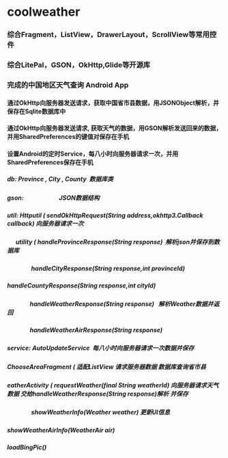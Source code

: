 # coolweather

### 综合Fragment，ListView，DrawerLayout，ScrollView等常用控件
### 综合LitePal，GSON，OkHttp,Glide等开源库
### 完成的中国地区天气查询 Android App

#### 通过OkHttp向服务器发送请求，获取中国省市县数据，用JSONObject解析，并保存在Sqlite数据库中
#### 通过OkHttp向服务器发送请求, 获取天气的数据，用GSON解析发送回来的数据，并用SharedPreferences的键值对保存在手机
#### 设置Android的定时Service，每八小时向服务器请求一次，并用SharedPreferences保存在手机

##### db: Province , City , County  数据库类

##### gson:                         JSON数据结构

##### util: Httputil (  sendOkHttpRequest(String address,okhttp3.Callback callback) 向服务器请求一次

#####       utility (  handleProvinceResponse(String response)  解析json并保存到数据库</br>
#####                  handleCityResponse(String response,int provinceId)</br>
#####                  handleCountyResponse(String response,int cityId)</br>
#####                  handleWeatherResponse(String response)   解析Weather数据并返回</br>
#####                  handleWeatherAirResponse(String response)
                  
##### service: AutoUpdateService  每八小时向服务器请求一次数据并保存

##### ChooseAreaFragment ( 适配ListView 请求服务器数据 数据库查询省市县 

##### eatherActivity  ( requestWeather(final String weatherId) 向服务器请求天气数据 交给handleWeatherResponse(String response)解析 并保存

#####                  showWeatherInfo(Weather weather) 更新UI信息
#####                showWeatherAirInfo(WeatherAir air)
#####                loadBingPic()
                     
